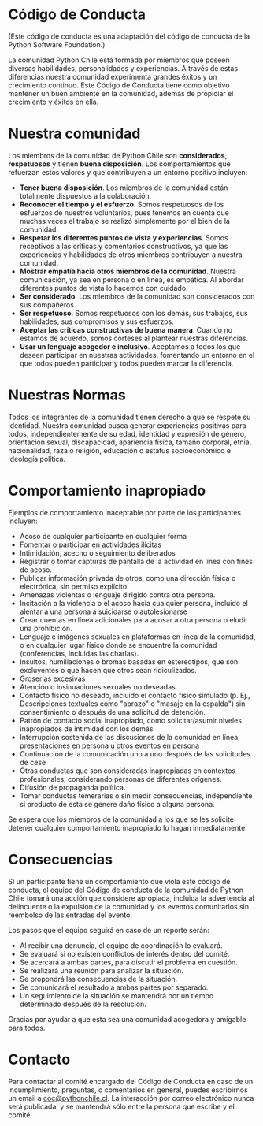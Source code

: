 # Código de Conducta
(Este código de conducta es una adaptación del código de conducta de la Python Software Foundation.)

La comunidad Python Chile está formada por miembros que poseen diversas habilidades, personalidades y experiencias. A través de estas diferencias nuestra comunidad experimenta grandes éxitos y un crecimiento continuo. Este Código de Conducta tiene como objetivo mantener un buen ambiente en la comunidad, además de propiciar el crecimiento y éxitos en ella.

# Nuestra comunidad
Los miembros de la comunidad de Python Chile son **considerados**, **respetuosos** y tienen **buena disposición**. Los comportamientos que refuerzan estos valores y que contribuyen a un entorno positivo incluyen:

* **Tener buena disposición**. Los miembros de la comunidad están totalmente dispuestos a la colaboración.
* **Reconocer el tiempo y el esfuerzo**. Somos respetuosos de los esfuerzos de nuestros voluntarios, pues tenemos en cuenta que muchas veces el trabajo se realizó simplemente por el bien de la comunidad.
* **Respetar los diferentes puntos de vista y experiencias**. Somos receptivos a las críticas y comentarios constructivos, ya que las experiencias y habilidades de otros miembros contribuyen a nuestra comunidad.
* **Mostrar empatía hacia otros miembros de la comunidad**. Nuestra comunicación, ya sea en persona o en línea, es empática. Al abordar diferentes puntos de vista lo hacemos con cuidado.
* **Ser considerado**. Los miembros de la comunidad son considerados con sus compañeros.
* **Ser respetuoso**. Somos respetuosos con los demás, sus trabajos, sus habilidades, sus compromisos y sus esfuerzos.
* **Aceptar las críticas constructivas de buena manera**. Cuando no estamos de acuerdo, somos corteses al plantear nuestras diferencias.
* **Usar un lenguaje acogedor e inclusivo**. Aceptamos a todos los que deseen participar en nuestras actividades, fomentando un entorno en el que todos pueden participar y todos pueden marcar la diferencia.

# Nuestras Normas
Todos los integrantes de la comunidad tienen derecho a que se respete su identidad. Nuestra comunidad busca generar experiencias positivas para todos, independientemente de su edad, identidad y expresión de género, orientación sexual, discapacidad, apariencia física, tamaño corporal, etnia, nacionalidad, raza o religión, educación o estatus socioeconómico e ideología política.

# Comportamiento inapropiado
Ejemplos de comportamiento inaceptable por parte de los participantes incluyen:

* Acoso de cualquier participante en cualquier forma
* Fomentar o participar en actividades ilícitas
* Intimidación, acecho o seguimiento deliberados
* Registrar o tomar capturas de pantalla de la actividad en línea con fines de acoso.
* Publicar información privada de otros, como una dirección física o electrónica, sin permiso explícito
* Amenazas violentas o lenguaje dirigido contra otra persona.
* Incitación a la violencia o el acoso hacia cualquier persona, incluido el alentar a una persona a suicidarse o autolesionarse
* Crear cuentas en línea adicionales para acosar a otra persona o eludir una prohibición.
* Lenguaje e imágenes sexuales en plataformas en línea de la comunidad, o en cualquier lugar físico donde se encuentre la comunidad (conferencias, incluidas las charlas).
* Insultos, humillaciones o bromas basadas en estereotipos, que son excluyentes o que hacen que otros sean ridiculizados.
* Groserías excesivas
* Atención o insinuaciones sexuales no deseadas
* Contacto físico no deseado, incluido el contacto físico simulado (p. Ej., Descripciones textuales como "abrazo" o "masaje en la espalda") sin consentimiento o después de una solicitud de detención.
* Patrón de contacto social inapropiado, como solicitar/asumir niveles inapropiados de intimidad con los demás
* Interrupción sostenida de las discusiones de la comunidad en línea, presentaciones en persona u otros eventos en persona
* Continuación de la comunicación uno a uno después de las solicitudes de cese
* Otras conductas que son consideradas inapropiadas en contextos profesionales, considerando personas de diferentes orígenes.
* Difusión de propaganda política.
* Tomar conductas temerarias o sin medir consecuencias, independiente si producto de esta se genere daño físico a alguna persona.

Se espera que los miembros de la comunidad a los que se les solicite detener cualquier comportamiento inapropiado lo hagan inmediatamente.

# Consecuencias
Si un participante tiene un comportamiento que viola este código de conducta, el equipo del Código de conducta de la comunidad de Python Chile tomará una acción que considere apropiada, incluida la advertencia al delincuente o la expulsión de la comunidad y los eventos comunitarios sin reembolso de las entradas del evento.

Los pasos que el equipo seguirá en caso de un reporte serán:

* Al recibir una denuncia, el equipo de coordinación lo evaluará.
* Se evaluará si no existen conflictos de interés dentro del comité.
* Se acercará a ambas partes, para discutir el problema en cuestión.
* Se realizará una reunión para analizar la situación.
* Se propondrá las consecuencias de la situación.
* Se comunicará el resultado a ambas partes por separado.
* Un seguimiento de la situación se mantendrá por un tiempo determinado después de la resolución.

Gracias por ayudar a que esta sea una comunidad acogedora y amigable para todos.

# Contacto
Para contactar al comité encargado del Código de Conducta en caso de un incumplimiento, preguntas, o comentarios en general, puedes escribirnos un email a coc@pythonchile.cl. La interacción por correo electrónico nunca será publicada, y se mantendrá sólo entre la persona que escribe y el comité.
